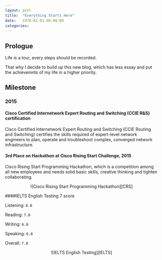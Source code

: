 ```yaml
---
layout: post
title:  "Everything Starts Here"
date:   1970-01-01 00:00:00
categories: 
---
```


## Prologue

Life is a tour, every steps should be recorded.

That why I decide to build up this new blog, which has less essay and put the achievemnts of my life in a higher priority.

## Milestone 

### 2015

#### Cisco Certified Internetwork Expert Routing and Switching (CCIE R&S) certification

Cisco Certified Internetwork Expert Routing and Switching (CCIE Routing and Switching) certifies the skills required of expert-level network engineers to plan, operate and troubleshoot complex, converged network infrastructure.

<!--<center>-->
<!--![CCIE R&S Certification][CCIE]-->
<!--</center>-->

#### 3rd Place on Hackathon at Cisco Rising Start Challenge, 2015

Cisco Rising Start Programming Hackathon, which is a competition among all new employees and needs solid basic skills, creative thinking and tighten collaborating.

<center>
![Cisco Rising Start Programming Hackathon][CRS]
</center>


####IELTS English Testing 7 score

Listening: `8.0`

Reading:   `7.0`

Writing:   `6.0`

Speaking:  `6.0`

Overall:   `7.0`

<center>
![IELTS English Testing][IELTS]
</center>




[CCIE]: ../img/CCIE.jpg
[CRS]: ../img/CRS.jpg
[IELTS]: ../img/IELTS.jpg
